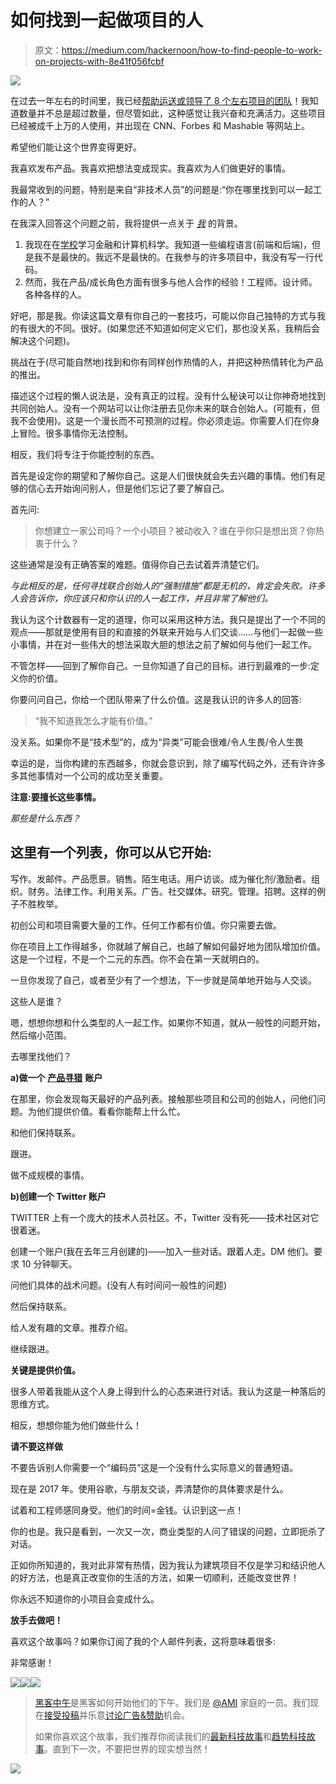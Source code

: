 # 如何找到一起做项目的人

> 原文：<https://medium.com/hackernoon/how-to-find-people-to-work-on-projects-with-8e41f056fcbf>

![](img/9ca96411d66d8c28a58bab5332d9e7d1.png)

在过去一年左右的时间里，我已经[帮助运送或领导了 8 个左右项目的团队](https://www.producthunt.com/@jrdngonen/made)！我知道数量并不总是超过数量，但尽管如此，这种感觉让我兴奋和充满活力。这些项目已经被成千上万的人使用，并出现在 CNN、Forbes 和 Mashable 等网站上。

希望他们能让这个世界变得更好。

我喜欢发布产品。我喜欢把想法变成现实。我喜欢为人们做更好的事情。

我最常收到的问题，特别是来自“非技术人员”的问题是:“你在哪里找到可以一起工作的人？”

在我深入回答这个问题之前，我将提供一点关于 [*我*](http://www.jordangonen.com/) 的背景。

1.  我现在在[学校](https://wustl.edu/)学习金融和计算机科学。我知道一些编程语言(前端和后端)，但是我不是最快的。我远不是最快的。在我参与的许多项目中，我没有写一行代码。
2.  然而，我在产品/成长角色方面有很多与他人合作的经验！工程师。设计师。各种各样的人。

好吧，那是我。你读这篇文章有你自己的一套技巧，可能以你自己独特的方式与我的有很大的不同。很好。(如果您还不知道如何定义它们，那也没关系，我稍后会解决这个问题)。

挑战在于(尽可能自然地)找到和你有同样创作热情的人，并把这种热情转化为产品的推出。

描述这个过程的懒人说法是，没有真正的过程。没有什么秘诀可以让你神奇地找到共同创始人。没有一个网站可以让你注册去见你未来的联合创始人。(可能有，但我不会使用)。这是一个漫长而不可预测的过程。你必须走运。你需要人们在你身上冒险。很多事情你无法控制。

相反，我们将专注于你能控制的东西。

首先是设定你的期望和了解你自己。这是人们很快就会失去兴趣的事情。他们有足够的信心去开始询问别人，但是他们忘记了要了解自己。

首先问:

> 你想建立一家公司吗？一个小项目？被动收入？谁在乎你只是想出货？你热衷于什么？

这些通常是没有正确答案的难题。值得你自己去试着弄清楚它们。

*与此相反的是，任何寻找联合创始人的“强制措施”都是无机的，肯定会失败。许多人会告诉你，你应该只和你认识的人一起工作，并且非常了解他们。*

我认为这个计数器有一定的道理，你可以采用这种方法。我只是提出了一个不同的观点——那就是使用有目的和直接的外联来开始与人们交谈……与他们一起做一些小事情，并在对一些伟大的想法采取大胆的想法之前了解如何与他们一起工作。

不管怎样——回到了解你自己。一旦你知道了自己的目标。进行到最难的一步:定义你的价值。

你要问问自己，你给一个团队带来了什么价值。这是我认识的许多人的回答:

> “我不知道我怎么才能有价值。”

没关系。如果你不是“技术型”的，成为“异类”可能会很难/令人生畏/令人生畏

幸运的是，当你构建的东西越多，你就会意识到，除了编写代码之外，还有许许多多其他事情对一个公司的成功至关重要。

**注意:要擅长这些事情。**

*那些是什么东西？*

## 这里有一个列表，你可以从它开始:

写作。发邮件。产品愿景。销售。陌生电话。用户访谈。成为催化剂/激励者。组织。财务。法律工作。利用关系。广告。社交媒体。研究。管理。招聘。这样的例子不胜枚举。

初创公司和项目需要大量的工作。任何工作都有价值。你只需要去做。

你在项目上工作得越多，你就越了解自己，也越了解如何最好地为团队增加价值。这是一个过程，不是一个二元的东西。你不会在第一天就明白的。

一旦你发现了自己，或者至少有了一个想法，下一步就是简单地开始与人交谈。

这些人是谁？

嗯，想想你想和什么类型的人一起工作。如果你不知道，就从一般性的问题开始，然后缩小范围。

去哪里找他们？

**a)做一个** [**产品寻猎**](https://www.producthunt.com/) **账户**

在那里，你会发现每天最好的产品列表。接触那些项目和公司的创始人，问他们问题。为他们提供价值。看看你能帮上什么忙。

和他们保持联系。

跟进。

做不成规模的事情。

**b)创建一个 Twitter 账户**

TWITTER 上有一个庞大的技术人员社区。不，Twitter 没有死——技术社区对它很着迷。

创建一个账户(我在去年三月创建的)——加入一些对话。跟着人走。DM 他们。要求 10 分钟聊天。

问他们具体的战术问题。(没有人有时间问一般性的问题)

然后保持联系。

给人发有趣的文章。推荐介绍。

继续跟进。

**关键是提供价值。**

很多人带着我能从这个人身上得到什么的心态来进行对话。我认为这是一种落后的思维方式。

相反，想想你能为他们做些什么！

**请不要这样做**

不要告诉别人你需要一个“编码员”这是一个没有什么实际意义的普通短语。

现在是 2017 年。使用谷歌，与朋友交谈，弄清楚你的具体要求是什么。

试着和工程师感同身受。他们的时间=金钱。认识到这一点！

你的也是。我只是看到，一次又一次，商业类型的人问了错误的问题，立即扼杀了对话。

正如你所知道的，我对此非常有热情，因为我认为建筑项目不仅是学习和结识他人的好方法，也是真正改变你的生活的方法，如果一切顺利，还能改变世界！

你永远不知道你的小项目会变成什么。

**放手去做吧！**

喜欢这个故事吗？如果你订阅了我的个人邮件列表，这将意味着很多:

非常感谢！

[![](img/50ef4044ecd4e250b5d50f368b775d38.png)](http://bit.ly/HackernoonFB)[![](img/979d9a46439d5aebbdcdca574e21dc81.png)](https://goo.gl/k7XYbx)[![](img/2930ba6bd2c12218fdbbf7e02c8746ff.png)](https://goo.gl/4ofytp)

> [黑客中午](http://bit.ly/Hackernoon)是黑客如何开始他们的下午。我们是 [@AMI](http://bit.ly/atAMIatAMI) 家庭的一员。我们现在[接受投稿](http://bit.ly/hackernoonsubmission)并乐意[讨论广告&赞助](mailto:partners@amipublications.com)机会。
> 
> 如果你喜欢这个故事，我们推荐你阅读我们的[最新科技故事](http://bit.ly/hackernoonlatestt)和[趋势科技故事](https://hackernoon.com/trending)。直到下一次，不要把世界的现实想当然！

![](img/be0ca55ba73a573dce11effb2ee80d56.png)